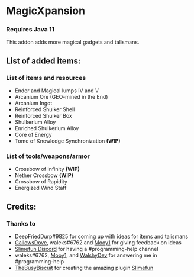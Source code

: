 # MagicXpansion

### Requires Java 11

This addon adds more magical gadgets and talismans.

## List of added items:

### List of items and resources
- Ender and Magical lumps IV and V
- Arcanium Ore (GEO-mined in the End)
- Arcanium Ingot
- Reinforced Shulker Shell 
- Reinforced Shulker Box
- Shulkerium Alloy 
- Enriched Shulkerium Alloy 
- Core of Energy
- Tome of Knowledge Synchronization **(WIP)**

### List of tools/weapons/armor
- Crossbow of Infinity **(WIP)**
- Nether Crossbow **(WIP)**
- Crossbow of Rapidity 
- Energized Wind Staff

## Credits:

### Thanks to
- DeepFriedDurp#9825 for coming up with ideas for items and talismans
- [GallowsDove](https://github.com/gallowsdove), waleks#6762 and [Mooy1](https://github.com/mooy1) for giving feedback on ideas
- [Slimefun Discord](https://discord.gg/slimefun) for having a #programming-help channel
- waleks#6762, [Mooy1](https://github.com/mooy1), and [WalshyDev](https://github.com/walshydev) for answering me in #programming-help
- [TheBusyBiscuit](https://github.com/thebusybiscuit) for creating the amazing plugin [Slimefun](https://github.com/Slimefun/Slimefun4)
